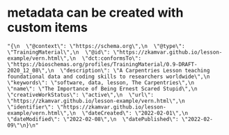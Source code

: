 # metadata can be created with custom items

    "{\n  \"@context\": \"https://schema.org\",\n  \"@type\": \"TrainingMaterial\",\n  \"@id\": \"https://zkamvar.github.io/lesson-example/vern.html\",\n  \"dct:conformsTo\": \"https://bioschemas.org/profiles/TrainingMaterial/0.9-DRAFT-2020_12_08\",\n  \"description\": \"A Carpentries Lesson teaching foundational data and coding skills to researchers worldwide\",\n  \"keywords\": \"software, data, lesson, The Carpentries\",\n  \"name\": \"The Importance of Being Ernest Scared Stupid\",\n  \"creativeWorkStatus\": \"active\",\n  \"url\": \"https://zkamvar.github.io/lesson-example/vern.html\",\n  \"identifier\": \"https://zkamvar.github.io/lesson-example/vern.html\",\n  \"dateCreated\": \"2022-02-01\",\n  \"dateModified\": \"2022-02-08\",\n  \"datePublished\": \"2022-02-09\"\n}\n"

